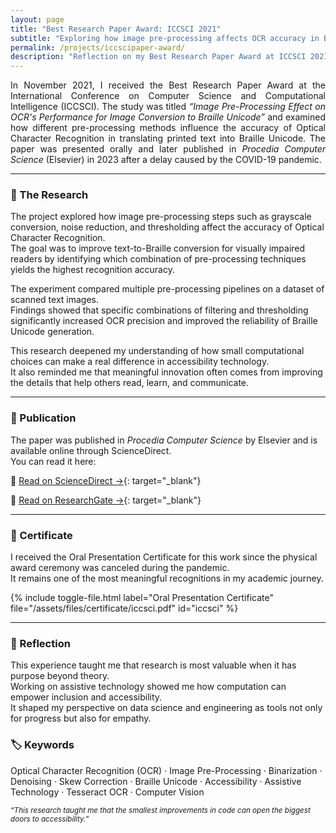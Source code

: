 ```yaml
---
layout: page
title: "Best Research Paper Award: ICCSCI 2021"
subtitle: "Exploring how image pre-processing affects OCR accuracy in Braille conversion."
permalink: /projects/iccscipaper-award/
description: "Reflection on my Best Research Paper Award at ICCSCI 2021 for the study 'Image Pre-Processing Effect on OCR's Performance for Image Conversion to Braille Unicode', published in Procedia Computer Science (Elsevier) in 2023."
---
```


<section class="lead" style="text-align: justify;">
In November 2021, I received the Best Research Paper Award at the International Conference on Computer Science and Computational Intelligence (ICCSCI).  
The study was titled <em>“Image Pre-Processing Effect on OCR's Performance for Image Conversion to Braille Unicode”</em> and examined how different pre-processing methods influence the accuracy of Optical Character Recognition in translating printed text into Braille Unicode.  
The paper was presented orally and later published in <em>Procedia Computer Science</em> (Elsevier) in 2023 after a delay caused by the COVID-19 pandemic.
</section>

---

### 🧠 The Research

The project explored how image pre-processing steps such as grayscale conversion, noise reduction, and thresholding affect the accuracy of Optical Character Recognition.  
The goal was to improve text-to-Braille conversion for visually impaired readers by identifying which combination of pre-processing techniques yields the highest recognition accuracy.

The experiment compared multiple pre-processing pipelines on a dataset of scanned text images.  
Findings showed that specific combinations of filtering and thresholding significantly increased OCR precision and improved the reliability of Braille Unicode generation.

This research deepened my understanding of how small computational choices can make a real difference in accessibility technology.  
It also reminded me that meaningful innovation often comes from improving the details that help others read, learn, and communicate.

---

### 📘 Publication

The paper was published in <em>Procedia Computer Science</em> by Elsevier and is available online through ScienceDirect.  
You can read it here:

🔗 [Read on ScienceDirect →](https://www.sciencedirect.com/science/article/pii/S1877050923017660){: target="_blank"}  

🔗 [Read on ResearchGate →](https://www.researchgate.net/publication/375921327_Image_Pre-Processing_Effect_on_OCR's_Performance_for_Image_Conversion_to_Braille_Unicode){: target="_blank"}


---

### 📄 Certificate

I received the Oral Presentation Certificate for this work since the physical award ceremony was canceled during the pandemic.  
It remains one of the most meaningful recognitions in my academic journey.

{% include toggle-file.html label="Oral Presentation Certificate" file="/assets/files/certificate/iccsci.pdf" id="iccsci" %}


---

### 💭 Reflection

This experience taught me that research is most valuable when it has purpose beyond theory.  
Working on assistive technology showed me how computation can empower inclusion and accessibility.  
It shaped my perspective on data science and engineering as tools not only for progress but also for empathy.

### 🏷 Keywords

Optical Character Recognition (OCR) · Image Pre-Processing · Binarization · Denoising · Skew Correction · Braille Unicode · Accessibility · Assistive Technology · Tesseract OCR · Computer Vision  



<p><small><em>“This research taught me that the smallest improvements in code can open the biggest doors to accessibility.”</em></small></p>
